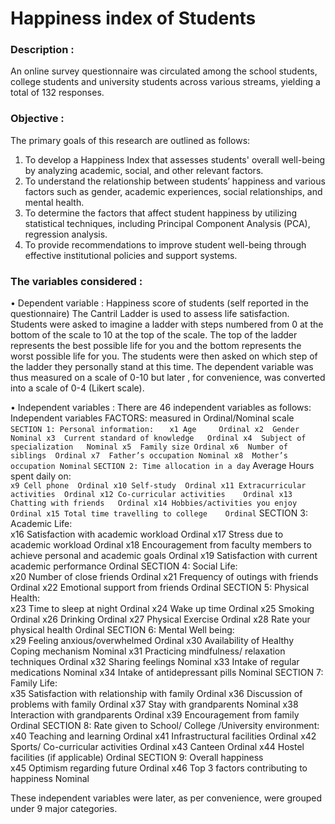 # Happiness index of Students 
### Description :
An online survey questionnaire was circulated among the school students, college students and university students across various streams, yielding a total of 132 responses.

### Objective :
The primary goals of this research are outlined as follows:  
1. To develop a Happiness Index that assesses students' overall well-being by analyzing academic, social, and other relevant factors.  
2. To understand the relationship between students’ happiness and various factors such as gender, academic experiences, social relationships, and mental health.  
3. To determine the factors that affect student happiness by utilizing statistical techniques, including Principal Component Analysis (PCA), regression analysis.
4. To provide recommendations to improve student well-being through effective institutional policies and support systems.  

### The variables considered :
•	Dependent variable : Happiness score of students (self reported in the questionnaire)
The Cantril Ladder is used to assess life satisfaction. Students were asked to imagine a ladder with steps numbered from 0 at the bottom of the scale to 10 at the top of the scale. The top of the ladder represents the best possible life for you and the bottom represents the worst possible life for you. 
The students were then asked on which step of the ladder they personally stand at this time.
The dependent variable was thus measured on a scale of 0-10 but later , for convenience, was converted into a scale of 0-4 (Likert scale).

•	Independent variables : There are 46 independent variables as follows:
Independent variables	FACTORS:	measured in Ordinal/Nominal scale 
`SECTION 1:	Personal information:	`
`x1	Age 	Ordinal
x2	Gender	Nominal
x3	Current standard of knowledge	Ordinal
x4	Subject of specialization	Nominal
x5	Family size	Ordinal
x6	Number of siblings	Ordinal
x7	Father’s occupation	Nominal
x8	Mother’s occupation	Nominal`
`SECTION 2:	Time allocation in a day`
Average Hours spent daily on:	
`x9	Cell phone	Ordinal
x10	Self-study	Ordinal
x11	Extracurricular activities	Ordinal
x12	Co-curricular activities	Ordinal
x13	Chatting with friends	Ordinal
x14	Hobbies/activities you enjoy	Ordinal
x15	Total time travelling to college	Ordinal`
SECTION 3:	Academic Life:	
x16	Satisfaction with academic workload	Ordinal
x17	Stress due to academic workload	Ordinal
x18	Encouragement from faculty members to achieve personal and academic goals	Ordinal
x19	Satisfaction with current academic performance	Ordinal
SECTION 4:	Social Life:	
x20	Number of close friends	Ordinal
x21	Frequency of outings with friends	Ordinal
x22	Emotional support from friends	Ordinal
SECTION 5:	Physical Health:	
x23	Time to sleep at night	Ordinal
x24	Wake up time	Ordinal
x25	Smoking	Ordinal
x26	Drinking	Ordinal
x27	Physical Exercise	Ordinal
x28	Rate your physical health	Ordinal
SECTION 6:	Mental Well being:	
x29	Feeling anxious/overwhelmed	Ordinal
x30	Availability of Healthy Coping mechanism	Nominal
x31	Practicing mindfulness/ relaxation techniques	Ordinal
x32	Sharing feelings 	Nominal
x33	Intake of regular medications	Nominal
x34	Intake of antidepressant pills	Nominal
SECTION 7:	Family Life:	
x35	Satisfaction with relationship with family	Ordinal
x36	Discussion of problems with family	Ordinal
x37	Stay with grandparents	Nominal
x38	Interaction with grandparents	Ordinal
x39	Encouragement from family	Ordinal
SECTION 8:	Rate given to School/ College /University environment:	
x40	Teaching and learning	Ordinal
x41	Infrastructural facilities	Ordinal
x42	Sports/ Co-curricular activities	Ordinal
x43	Canteen 	Ordinal
x44	Hostel facilities (if applicable)	Ordinal
SECTION 9:	Overall happiness	
x45	Optimism regarding future	Ordinal
x46	Top 3 factors contributing to happiness	Nominal

These independent variables were later, as per convenience, were grouped under 9 major categories. 



